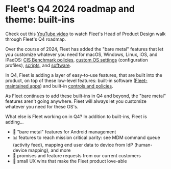 # Fleet's Q4 2024 roadmap and theme: built-ins

Check out this [YouTube video](TODO) to watch Fleet's Head of Product Design walk through Fleet's Q4 roadmap.

Over the course of 2024, Fleet has added the "bare metal" features that let you customize whatever you need for macOS, Windows, Linux, iOS, and iPadOS: [CIS Benchmark policies](https://fleetdm.com/guides/cis-benchmarks), [custom OS settings](https://fleetdm.com/guides/custom-os-settings) (configuration profiles), [scripts](https://fleetdm.com/guides/scripts), and [software](https://fleetdm.com/guides/deploy-software-packages). 

In Q4, Fleet is adding a layer of easy-to-use features, that are built into the product, on top of these low-level features: built-in software ([Fleet-maintained apps](https://fleetdm.com/guides/install-fleet-maintained-apps-on-macos-hosts#basic-article)) and built-in [controls and policies](https://fleetdm.com/queries).

As Fleet continues to add these built-ins in Q4 and beyond, the "bare metal" features aren't going anywhere. Fleet will always let you customize whatever you need for these OS's.

What else is Fleet working on in Q4? In addition to built-ins, Fleet is adding...
- 🦾 "bare metal" features for Android management
- 📊 features to reach mission critical parity: see MDM command queue (activity feed), mapping end user data to device from IdP (human-device mapping), and more
- 🙋 promises and feature requests from our current customers
- 💖 small UX wins that make the Fleet product love-able 

<meta name="category" value="announcements">
<meta name="authorFullName" value="Noah Talerman">
<meta name="authorGitHubUsername" value="noahtalerman">
<meta name="publishedOn" value="2024-11-07">
<meta name="articleTitle" value="Fleet's Q4 2024 roadmap and theme: built-ins">
<meta name="description" value="Learn what Fleet is working on in Q4 2024">